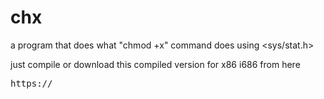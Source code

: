 # chx
a program that does what "chmod +x" command does using  &lt;sys/stat.h>

just compile or download this compiled version for x86 i686 from here 

<pre>
https://
</pre>
